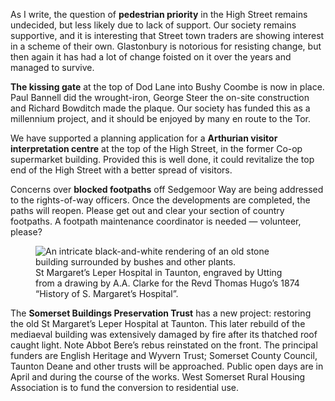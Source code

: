 As I write, the question of **pedestrian priority** in the High Street
remains undecided, but less likely due to lack of support. Our society
remains supportive, and it is interesting that Street town traders are
showing interest in a scheme of their own. Glastonbury is notorious for
resisting change, but then again it has had a lot of change foisted on
it over the years and managed to survive.

**The kissing gate** at the top of Dod Lane into Bushy Coombe is now in
place. Paul Bannell did the wrought-iron, George Steer the on-site
construction and Richard Bowditch made the plaque. Our society has
funded this as a millennium project, and it should be enjoyed by many en
route to the Tor.

We have supported a planning application for a **Arthurian visitor
interpretation centre** at the top of the High Street, in the former
Co-op supermarket building. Provided this is well done, it could
revitalize the top end of the High Street with a better spread of
visitors.

Concerns over **blocked footpaths** off Sedgemoor Way are being
addressed to the rights-of-way officers. Once the developments are
completed, the paths will reopen. Please get out and clear your section
of country footpaths. A footpath maintenance coordinator is needed —
volunteer, please?

<figure>
<img src="../leperhospital.png" alt="An intricate black-and-white rendering of an old stone building surrounded by bushes and other plants.">
<figcaption>
St Margaret’s Leper Hospital in Taunton, engraved by Utting from a
drawing by A.A. Clarke for the Revd Thomas Hugo’s 1874 “History of
S. Margaret’s Hospital”.
</figcaption>
</figure>

The **Somerset Buildings Preservation Trust** has a new project:
restoring the old St Margaret’s Leper Hospital at Taunton. This later
rebuild of the mediaeval building was extensively damaged by fire after
its thatched roof caught light. Note Abbot Bere’s rebus reinstated on
the front. The principal funders are English Heritage and Wyvern Trust;
Somerset County Council, Taunton Deane and other trusts will be
approached. Public open days are in April and during the course of the
works. West Somerset Rural Housing Association is to fund the conversion
to residential use.
